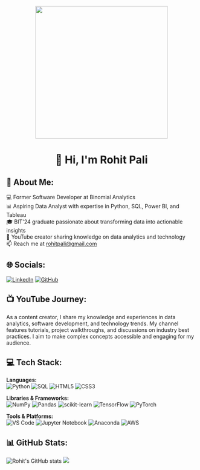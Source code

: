 <p align="center"><img src="https://user-images.githubusercontent.com/74038190/229223263-cf2e4b07-2615-4f87-9c38-e37600f8381a.gif" width="350"></p>

<h1 align="center">👋 Hi, I'm Rohit Pali</h1>

<h2>💫 About Me:</h2>
<p>
💻 Former Software Developer at Binomial Analytics<br>
📊 Aspiring Data Analyst with expertise in Python, SQL, Power BI, and Tableau<br>
🎓 BIT'24 graduate passionate about transforming data into actionable insights<br>
🎥 YouTube creator sharing knowledge on data analytics and technology<br>
📫 Reach me at <a href="mailto:rohitpali@gmail.com">rohitpali@gmail.com</a>
</p>

## 🌐 Socials:
[![LinkedIn](https://img.shields.io/badge/LinkedIn-%230077B5.svg?style=for-the-badge&logo=linkedin&logoColor=white)](https://www.linkedin.com/in/rohit-pali-15179a190/) [![GitHub](https://img.shields.io/badge/GitHub-%23121011.svg?style=for-the-badge&logo=github&logoColor=white)](https://github.com/rohitpali)

## 📺 YouTube Journey:

As a content creator, I share my knowledge and experiences in data analytics, software development, and technology trends. My channel features tutorials, project walkthroughs, and discussions on industry best practices. I aim to make complex concepts accessible and engaging for my audience.

## 💻 Tech Stack:

**Languages:**  
![Python](https://img.shields.io/badge/Python-3670A0?style=for-the-badge&logo=python&logoColor=ffdd54) ![SQL](https://img.shields.io/badge/SQL-4479A1?style=for-the-badge&logo=postgresql&logoColor=white) ![HTML5](https://img.shields.io/badge/HTML5-%23E34F26.svg?style=for-the-badge&logo=html5&logoColor=white) ![CSS3](https://img.shields.io/badge/CSS3-264de4?style=for-the-badge&logo=css3&logoColor=white)

**Libraries & Frameworks:**  
![NumPy](https://img.shields.io/badge/NumPy-013243?style=for-the-badge&logo=numpy&logoColor=white) ![Pandas](https://img.shields.io/badge/Pandas-150458?style=for-the-badge&logo=pandas&logoColor=white) ![scikit-learn](https://img.shields.io/badge/scikit--learn-F7931E?style=for-the-badge&logo=scikit-learn&logoColor=white) ![TensorFlow](https://img.shields.io/badge/TensorFlow-FF6F00?style=for-the-badge&logo=tensorflow&logoColor=white) ![PyTorch](https://img.shields.io/badge/PyTorch-EE4C2C?style=for-the-badge&logo=pytorch&logoColor=white)

**Tools & Platforms:**  
![VS Code](https://img.shields.io/badge/VS%20Code-007ACC?style=for-the-badge&logo=visual-studio-code&logoColor=white) ![Jupyter Notebook](https://img.shields.io/badge/Jupyter-F37626?style=for-the-badge&logo=jupyter&logoColor=white) ![Anaconda](https://img.shields.io/badge/Anaconda-44A833?style=for-the-badge&logo=anaconda&logoColor=white) ![AWS](https://img.shields.io/badge/AWS-232F3E?style=for-the-badge&logo=amazon-aws&logoColor=white)

## 📊 GitHub Stats:
![Rohit's GitHub stats](https://github-readme-stats.vercel.app/api?username=rohitpali&theme=github_dark&show_icons=true&count_private=true)
![](https://github-readme-stats.vercel.app/api/top-langs/?username=rohitpali&theme=github_dark&layout=compact&hide_border=false&include_all_commits=true)
